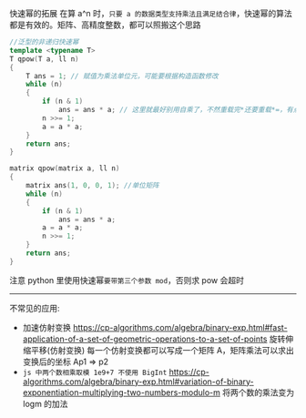 快速幂的拓展
在算 a^n 时，`只要 a 的数据类型支持乘法且满足结合律`，快速幂的算法都是有效的。矩阵、高精度整数，都可以照搬这个思路

```C++
//泛型的非递归快速幂
template <typename T>
T qpow(T a, ll n)
{
    T ans = 1; // 赋值为乘法单位元，可能要根据构造函数修改
    while (n)
    {
        if (n & 1)
            ans = ans * a; // 这里就最好别用自乘了，不然重载完*还要重载*=，有点麻烦。
        n >>= 1;
        a = a * a;
    }
    return ans;
}
```

```C++
matrix qpow(matrix a, ll n)
{
    matrix ans(1, 0, 0, 1); //单位矩阵
    while (n)
    {
        if (n & 1)
            ans = ans * a;
        a = a * a;
        n >>= 1;
    }
    return ans;
}
```

注意 python 里使用快速幂`要带第三个参数 mod`，否则求 pow 会超时

---

不常见的应用:

- 加速仿射变换
  https://cp-algorithms.com/algebra/binary-exp.html#fast-application-of-a-set-of-geometric-operations-to-a-set-of-points
  旋转伸缩平移(仿射变换)
  每一个仿射变换都可以写成一个矩阵 A，矩阵乘法可以求出变换后的坐标 Ap1 => p2
- `js 中两个数相乘取模 1e9+7 不使用 BigInt`
  https://cp-algorithms.com/algebra/binary-exp.html#variation-of-binary-exponentiation-multiplying-two-numbers-modulo-m
  将两个数的乘法变为 logm 的加法
